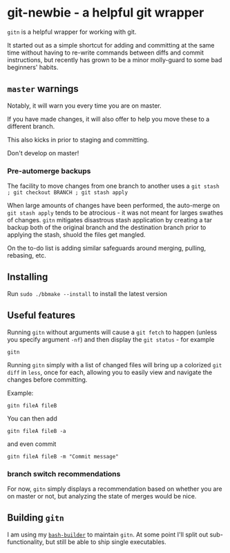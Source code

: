 # git-newbie - a helpful git wrapper

`gitn` is a helpful wrapper for working with git.

It started out as a simple shortcut for adding and committing at the same time without having to re-write commands between diffs and commit instructions, but recently has grown to be a minor molly-guard to some bad beginners' habits.

## `master` warnings

Notably, it will warn you every time you are on master.

If you have made changes, it will also offer to help you move these to a different branch.

This also kicks in prior to staging and committing.

Don't develop on master!

### Pre-automerge backups

The facility to move changes from one branch to another uses a `git stash ; git checkout BRANCH ; git stash apply`

When large amounts of changes have been performed, the auto-merge on `git stash apply` tends to be atrocious - it was not meant for larges swathes of changes. `gitn` mitigates disastrous stash application by creating a tar backup both of the original branch and the destination branch prior to applying the stash, shuold the files get mangled.

On the to-do list is adding similar safeguards around merging, pulling, rebasing, etc.

## Installing

Run `sudo ./bbmake --install` to install the latest version

## Useful features

Running `gitn` without arguments will cause a `git fetch` to happen (unless you specify argument `-nf`) and then display the `git status` - for example

	gitn

Running `gitn` simply with a list of changed files will bring up a colorized `git diff` in `less`, once for each, allowing you to easily view and navigate the changes before committing.

Example:

	gitn fileA fileB

You can then add

	gitn fileA fileB -a

and even commit

	gitn fileA fileB -m "Commit message"

### branch switch recommendations

For now, `gitn` simply displays a recommendation based on whether you are on master or not, but analyzing the state of merges would be nice.

## Building `gitn`

I am using my [`bash-builder`](https://github.com/taikedz/bash-builder) to maintain `gitn`. At some point I'll split out sub-functionality, but still be able to ship single executables.

